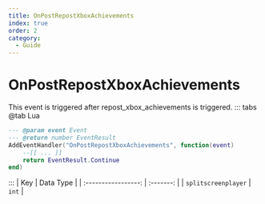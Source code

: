```yaml
---
title: OnPostRepostXboxAchievements
index: true
order: 2
category:
  - Guide
---
```


# OnPostRepostXboxAchievements
This event is triggered after repost_xbox_achievements is triggered.
::: tabs
@tab Lua
```lua
--- @param event Event
--- @return number EventResult
AddEventHandler("OnPostRepostXboxAchievements", function(event)
    --[[ ... ]]
    return EventResult.Continue
end)
```

:::
|         Key         | Data Type |
| :-----------------: | :-------: |
| `splitscreenplayer` |   `int`   |
